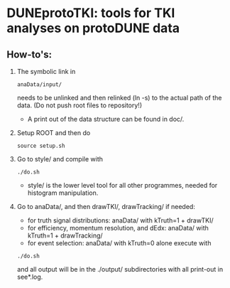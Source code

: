 # DUNEprotoTKI: tools for TKI analyses on protoDUNE data

## How-to's:

1. The symbolic link in 
   ```
   anaData/input/
   ```
   needs to be unlinked and then relinked (ln -s) to the actual path of the data. (Do not push root files to repository!)

   - A print out of the data structure can be found in doc/.

2. Setup ROOT and then do
   ```
   source setup.sh
   ```

3. Go to style/ and compile with 
   ```
   ./do.sh
   ```
   - style/ is the lower level tool for all other programmes, needed for histogram manipulation.

4. Go to anaData/, and then drawTKI/, drawTracking/ if needed:
   - for truth signal distributions: anaData/ with kTruth=1 + drawTKI/
   - for efficiency, momentum resolution, and dEdx: anaData/ with kTruth=1 + drawTracking/
   - for event selection: anaData/ with kTruth=0 alone
   execute with
   ```
   ./do.sh
   ```
   and all output will be in the ./output/ subdirectories with all print-out in see*.log.





